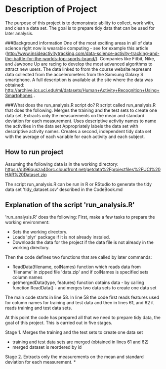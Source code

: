 Description of Project
=========================
The purpose of this project is to demonstrate ability to collect, work with, and clean a data set. The goal is to prepare tidy data that can be used for later analysis. 

###Background information
One of the most exciting areas in all of data science right now is wearable computing - see for example this article (http://www.insideactivitytracking.com/data-science-activity-tracking-and-the-battle-for-the-worlds-top-sports-brand/). Companies like Fitbit, Nike, and Jawbone Up are racing to develop the most advanced algorithms to attract new users. The data linked to from the course website represent data collected from the accelerometers from the Samsung Galaxy S smartphone. A full description is available at the site where the data was obtained: http://archive.ics.uci.edu/ml/datasets/Human+Activity+Recognition+Using+Smartphones .

###What does the run_analysis.R script do?
R script called run_analysis.R that does the following.  Merges the training and the test sets to create one data set. Extracts only the measurements on the mean and standard deviation for each measurement.  Uses descriptive activity names to name the activities in the data set Appropriately labels the data set with descriptive activity names.  Creates a second, independent tidy data set with the average of each variable for each activity and each subject.


## How to run project
Assuming the following data is in the working directory: 
https://d396qusza40orc.cloudfront.net/getdata%2Fprojectfiles%2FUCI%20HAR%20Dataset.zip 

The script run_analysis.R can be run in R or RStudio to generate the tidy data set 'tidy_dataset.csv' described in the CodeBook.md


## Explanation of the script 'run_analysis.R'

'run_analysis.R' does the following:
First, make a few tasks to prepare the working environment: 
* Sets the working directory.
* Loads 'plyr' package if it is not already instaled.
* Downloads the data for the project if the data file is not already in the working directory.

Then the code defines two functions that are called by later commands:
* ReadData(filename, colNames) function which reads data from 'filename' in zipped file 'data.zip' and if colNames is specified sets column names  
* getmergedData(type, features) function obtains data - by calling function ReadData() - and merges two data sets to create one data set

The main code starts in line 58. In line 58 the code first reads features used for column names for training and test data and then in lines 61, and 62 it reads training and test data sets.

At this point the code has prepared all that we need to prepare tidy data, the goal of this project. This is carried out in five stages. 

Stage 1. Merges the training and the test sets to create one data set
* training and test data sets are merged (obtained in lines 61 and 62)
* merged dataset is reordered by id

Stage 2. Extracts only the measurements on the mean and standard deviation for each measurement.
*





